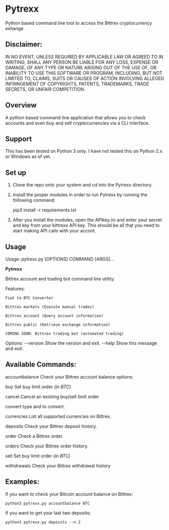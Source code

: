 # Pytrexx
Python based command line tool to access the Bittrex cryptocurrency exhange

## Disclaimer:
IN NO EVENT, UNLESS REQUIRED BY APPLICABLE LAW OR AGREED TO IN WRITING, SHALL ANY PERSON BE LIABLE FOR ANY LOSS, EXPENSE OR DAMAGE, OF ANY TYPE OR NATURE ARISING OUT OF THE USE OF, OR INABILITY TO USE THIS SOFTWARE OR PROGRAM, INCLUDING, BUT NOT LIMITED TO, CLAIMS, SUITS OR CAUSES OF ACTION INVOLVING ALLEGED INFRINGEMENT OF COPYRIGHTS, PATENTS, TRADEMARKS, TRADE SECRETS, OR UNFAIR COMPETITION.

## Overview
A python based command line application that allows you to check accounts and even buy and sell
cryptocurrencies via a CLI interface.

## Support
This has been tested on Python 3 only. I have not tested this on Python 2.x or Windows as of yet.

## Set up

1. Clone the repo onto your system and cd into the Pytrexx directory.

2. Install the proper modules in order to run Pytrexx by running the following command:

    pip3 install -r requirements.txt

3. After you install the modules, open the APIkey.ini and enter your secret and key from your bittrexx API key. This should be all that you need to start making API calls with your accont.

## Usage
Usage: pytrexx.py [OPTIONS] COMMAND [ARGS]...

  ******************Pytrexx******************

  Bittrex account and trading bot command line utility.

  Features:

    Fiat to BTC Converter

    Bittrex markets (Execute manual trades)

    Bittrex account (Query account information)

    Bittrex public (Retrieve exchange information)

    COMING SOON: Bittrex trading bot (automated trading)

Options:
  --version  Show the version and exit.
  --help     Show this message and exit.

## Available Commands:

accountbalance  Check your Bittrex account balance options:<currency>

buy             Set buy limit order <currency pair> <quantity> <rate> *(in BTC)*

cancel          Cancel an existing buy/sell limit order <UUID>

convert         <currency> type and <amount> to convert.

currencies      List all supported currencies on Bittrex.

deposits        Check your Bittrex deposit history.

order           Check a Bittrex order.

orders          Check your Bittrex order history.

sell            Set buy limit order <currency pair> <quantity> <rate> *(in BTC)*

withdrawals     Check your Bittrex withdrawal history

## Examples:

If you want to check your Bitcoin account balance on Bittrex:

    python3 pytrexx.py accountbalance BTC

If you want to get your last two deposits:

    python3 pytrexx.py deposits --n 2
